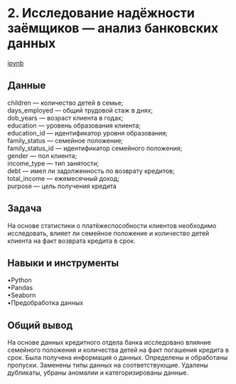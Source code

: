 <a name="lists"><h1>2. Исследование надёжности заёмщиков — анализ банковских данных</h1></a>
[ipynb](https://github.com/natashkaau/portfolio/blob/main/project_2/01e717a1-81dc-4a82-980b-36548f9fd215-Copy1.ipynb)
<a name="lists"><h2>Данные</h2></a>
children — количество детей в семье;  
days_employed — общий трудовой стаж в днях;  
dob_years — возраст клиента в годах;  
education — уровень образования клиента;  
education_id — идентификатор уровня образования;  
family_status — семейное положение;  
family_status_id — идентификатор семейного положения;  
gender — пол клиента;  
income_type — тип занятости;  
debt — имел ли задолженность по возврату кредитов;  
total_income — ежемесячный доход;  
purpose — цель получения кредита  
<a name="lists"><h2>Задача</h2></a>
На основе статистики о платёжеспособности клиентов необходимо исследовать, влияет ли семейное положение и количество детей клиента на факт возврата кредита в срок.
<a name="lists"><h2>Навыки и инструменты</h2></a>
•Python     
•Pandas   
•Seaborn  
•Предобработка данных   
<a name="lists"><h2>Общий вывод</h2></a>
На основе данных кредитного отдела банка исследовано влияние семейного положения и количества детей на факт погашения кредита в срок. Была получена информация о данных. Определены и обработаны пропуски. Заменены типы данных на соответствующие. Удалены дубликаты, убраны аномалии и категоризированы данные.
